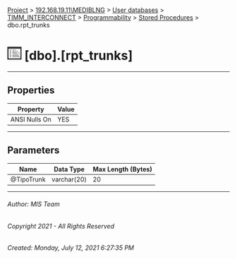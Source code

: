 #### 

[Project](../../../../../index.md) > [192.168.19.11\\MEDIBLNG](../../../../index.md) > [User databases](../../../index.md) > [TIMM_INTERCONNECT](../../index.md) > [Programmability](../index.md) > [Stored Procedures](Stored_Procedures.md) > dbo.rpt_trunks

# ![Stored Procedures](../../../../../Images/StoredProcedure32.png) [dbo].[rpt_trunks]

---

## <a name="#properties"></a>Properties

| Property | Value |
|---|---|
| ANSI Nulls On | YES |


---

## <a name="#parameters"></a>Parameters

| Name | Data Type | Max Length (Bytes) |
|---|---|---|
| @TipoTrunk | varchar(20) | 20 |


---

###### Author:  MIS Team

###### Copyright 2021 - All Rights Reserved

###### Created: Monday, July 12, 2021 6:27:35 PM

